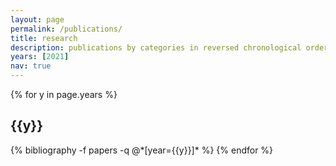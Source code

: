 ```yaml
---
layout: page
permalink: /publications/
title: research
description: publications by categories in reversed chronological order. generated by jekyll-scholar.
years: [2021]
nav: true
---
```


<div class="publications">

{% for y in page.years %}
  <h2 class="year">{{y}}</h2>
  {% bibliography -f papers -q @*[year={{y}}]* %}
{% endfor %}

</div>
